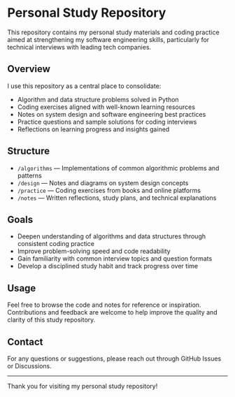 # Personal Study Repository

This repository contains my personal study materials and coding practice aimed at strengthening my software engineering skills, particularly for technical interviews with leading tech companies.

## Overview

I use this repository as a central place to consolidate:

- Algorithm and data structure problems solved in Python  
- Coding exercises aligned with well-known learning resources  
- Notes on system design and software engineering best practices  
- Practice questions and sample solutions for coding interviews  
- Reflections on learning progress and insights gained  

## Structure

- `/algorithms` — Implementations of common algorithmic problems and patterns  
- `/design` — Notes and diagrams on system design concepts  
- `/practice` — Coding exercises from books and online platforms  
- `/notes` — Written reflections, study plans, and technical explanations  

## Goals

- Deepen understanding of algorithms and data structures through consistent coding practice  
- Improve problem-solving speed and code readability  
- Gain familiarity with common interview topics and question formats  
- Develop a disciplined study habit and track progress over time  

## Usage

Feel free to browse the code and notes for reference or inspiration. Contributions and feedback are welcome to help improve the quality and clarity of this study repository.

## Contact

For any questions or suggestions, please reach out through GitHub Issues or Discussions.

---

Thank you for visiting my personal study repository!

